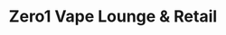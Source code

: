 ---
title: "Zero1 Vape Lounge & Retail"
url: /kettering/zero1-vape-lounge-and-retail/
shop: e-cigarette
---